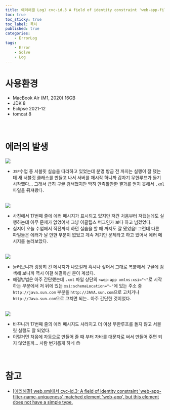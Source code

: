 ```yaml
---
title: 에러해결 Log) cvc-id.3 A field of identity constraint 'web-app-filter-name-uniqueness' matched element 'web-app', but this element does not have a simple type.
toc: true
toc_sticky: true
toc_label: 목차
published: true
categories:
    - ErrorLog
tags:
    - Error
    - Solve
    - Log
---
```

# 사용환경
* MacBook Air (M1, 2020) 16GB
* JDK 8
* Eclipse 2021-12
* tomcat 8<br><br><br>

# 에러의 발생
<img src="../../assets/images/servletError.png"><br>

* `JSP`수업 중 서블릿 실습을 따라하고 있었는데 분명 방금 전 까지는 실행이 잘 됐는데 새 서블릿 클래스를 만들고 나서 서버를 재시작 하니까 갑자기 무한루프가 돌기 시작했다... 그래서 급히 구글 검색했지만 딱히 만족할만한 결과를 얻지 못해서 `.xml` 파일을 뒤져봤다.<br><br>

<img src="../../assets/images/xmlError01.png"><br>

* 사진에서 17번째 줄에 에러 메시지가 표시되고 있지만 저건 처음부터 저랬는데도 실행하는데 아무 문제가 없었어서 그냥 이클립스 버그인가 보다 하고 넘겼었다. 
* 심지어 오늘 수업에서 직전까지 하던 실습을 할 때 까지도 잘 됐었음! 그런데 다른 파일들은 에러가 날 만한 부분이 없었고 계속 저기만 문제라고 하고 있어서 에러 메시지를 눌러보았다.<br><br>

<img src="../../assets/images/xmlErrorMsg.png"><br> 

* 눌러보니까 굉장히 긴 메시지가 나오길래 혹시나 싶어서 그대로 복붙해서 구글에 검색해 보니까 역시 이걸 해결하신 분이 계셨다. 
* 해결방법은 아주 간단했는데 `.xml` 파일 상단의 `<wep-app xmlns:xsi="~"`로 시작하는 부분에서 저 뒤에 있는 `xsi:schemaLocation="~"`에 있는 주소 중 `http://java.sun.com` 부분을 `http://JAVA.sun.com`으로 고치거나 `http://Java.sun.com`으로 고치면 되는.. 아주 간단한 것이었다.<br><br>

<img src="../../assets/images/xmlErrorSolve.png"><br>

* 바꾸니까 17번째 줄의 에러 메시지도 사라지고 더 이상 무한루프를 돌지 않고 서블릿 실행도 잘 되었다.
* 이럴거면 처음에 자동으로 만들어 줄 때 부터 자바를 대문자로 써서 만들어 주면 되지 않았을까... 사람 번거롭게 하네 😔<br><br><br>

# 참고
* [[에러해결] web.xml에서 cvc-id.3: A field of identity constraint 'web-app-filter-name-uniqueness' matched element 'web-app', but this element does not have a simple type.](https://velog.io/@gillog/%EC%97%90%EB%9F%AC%ED%95%B4%EA%B2%B0-web.xml%EC%97%90%EC%84%9C-cvc-id.3-A-field-of-identity-constraint-web-app-filter-name-uniqueness-matched-element-web-app-but-this-element-does-not-have-a-simple-type)
